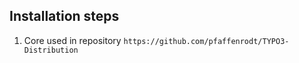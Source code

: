 ## Installation steps

1. Core used in repository `https://github.com/pfaffenrodt/TYPO3-Distribution`
